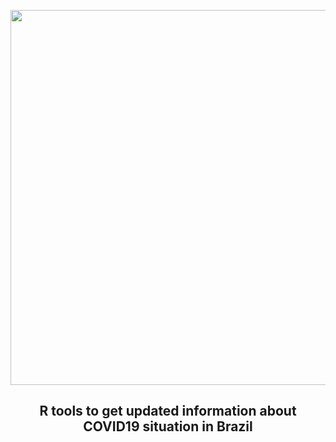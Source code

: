 <p align="center">
  <img src="http://200.144.244.198:8502/media/88f1d7fc9a7edccbc8e82c7597a54c4f1bda16fe1272b022b2283a9f.png" width="600"/>
</p>
 
 <div align="center">
  <h2> R tools to get updated information about COVID19 situation in Brazil </h2>
</div>


